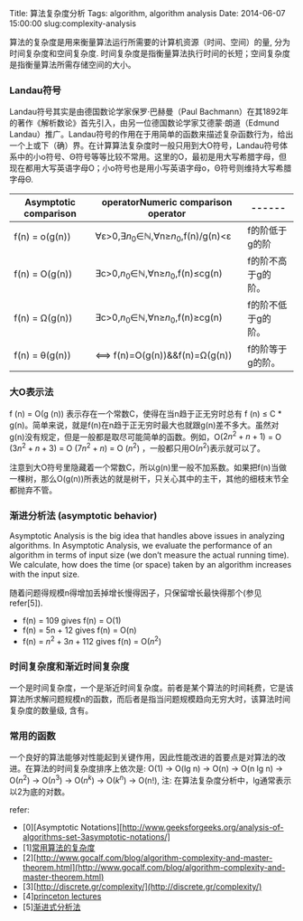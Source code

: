 Title: 算法复杂度分析
Tags: algorithm, algorithm analysis
Date: 2014-06-07 15:00:00
slug:complexity-analysis

  算法的复杂度是用来衡量算法运行所需要的计算机资源（时间、空间）的量, 分为时间复杂度和空间复杂度. 时间复杂度是指衡量算法执行时间的长短；空间复杂度是指衡量算法所需存储空间的大小。

### Landau符号  

Landau符号其实是由德国数论学家保罗·巴赫曼（Paul Bachmann）在其1892年的著作《解析数论》首先引入，由另一位德国数论学家艾德蒙·朗道（Edmund Landau）推广。Landau符号的作用在于用简单的函数来描述复杂函数行为，给出一个上或下（确）界。在计算算法复杂度时一般只用到大O符号，Landau符号体系中的小o符号、Θ符号等等比较不常用。这里的O，最初是用大写希腊字母，但现在都用大写英语字母O；小o符号也是用小写英语字母o，Θ符号则维持大写希腊字母Θ.

Asymptotic comparison  | operatorNumeric comparison operator|------
-----------------------|-----------------------------------|------
f(n) = o(g(n)) | ∀ε>0,∃$n_0$∈ℕ,∀n≥$n_0$,f(n)/g(n)<ε | f的阶低于g的阶
f(n) = O(g(n)) | ∃c>0,$n_0$∈ℕ,∀n≥$n_0$,f(n)≤cg(n)   | f的阶不高于g的阶。
f(n) = Ω(g(n)) | ∃c>0,$n_0$∈ℕ,∀n≥$n_0$,f(n)≥cg(n)   | f的阶不低于g的阶。
f(n) = θ(g(n)) | ⟺ f(n)=O(g(n))&&f(n)=Ω(g(n)) | f的阶等于g的阶。

### 大O表示法  

f (n) = Ο(g (n)) 表示存在一个常数C，使得在当n趋于正无穷时总有 f (n) ≤ C * g(n)。简单来说，就是f(n)在n趋于正无穷时最大也就跟g(n)差不多大。虽然对g(n)没有规定，但是一般都是取尽可能简单的函数。例如，O($2n^2+n+1$) = O ($3n^2+n+3$) = O ($7n^2+n$) = O ($n^2$) ，一般都只用O($n^2$)表示就可以了。

注意到大O符号里隐藏着一个常数C，所以g(n)里一般不加系数。如果把f(n)当做一棵树，那么O(g(n))所表达的就是树干，只关心其中的主干，其他的细枝末节全都抛弃不管。

### 渐进分析法 (asymptotic behavior)

Asymptotic Analysis is the big idea that handles above issues in analyzing algorithms. In Asymptotic Analysis, we evaluate the performance of an algorithm in terms of input size (we don’t measure the actual running time). We calculate, how does the time (or space) taken by an algorithm increases with the input size.

随着问题得规模n得增加丢掉增长慢得因子，只保留增长最快得那个(参见refer[5]).

- f(n) = 109 gives f(n) = O(1)
- f(n) = 5n + 12 gives f(n) = O(n)
- f(n) = $n^2 + 3n + 112$ gives f(n) = O($n^2$)


### 时间复杂度和渐近时间复杂度  

  一个是时间复杂度，一个是渐近时间复杂度。前者是某个算法的时间耗费，它是该算法所求解问题规模n的函数，而后者是指当问题规模趋向无穷大时，该算法时间复杂度的数量级, 含有。

### 常用的函数  
  一个良好的算法能够对性能起到关键作用，因此性能改进的首要点是对算法的改进。在算法的时间复杂度排序上依次是:
O(1) -> O(lg n) -> O(n) -> O(n lg n) -> O($n^2$) -> O($n^3$) -> O($n^k$) -> O($k^n$) -> O(n!), 注: 在算法复杂度分析中，lg通常表示以2为底的对数。

refer:

 - [0][Asymptotic Notations][http://www.geeksforgeeks.org/analysis-of-algorithms-set-3asymptotic-notations/]
 - [1][常用算法的复杂度](http://bigocheatsheet.com/)
 - [2][http://www.gocalf.com/blog/algorithm-complexity-and-master-theorem.html](http://www.gocalf.com/blog/algorithm-complexity-and-master-theorem.html)
 - [3][http://discrete.gr/complexity/](http://discrete.gr/complexity/)
 - [4][princeton lectures](http://aofa.cs.princeton.edu/home/)
 - [5][渐进式分析法](http://www.geeksforgeeks.org/analysis-of-algorithms-set-1-asymptotic-analysis/)

